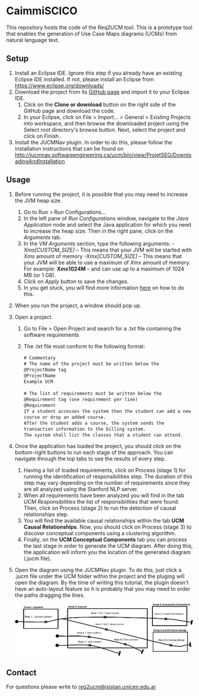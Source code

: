 # CaimmiSCICO

This repository hosts the code of the Req2UCM tool. This is a prototype tool that enables the generation of Use Case Maps diagrams (UCMs) from natural language text.

## Setup

1. Install an Eclipse IDE. Ignore this step if you already have an existing Eclipse IDE installed. If not, please install an Eclipse from <https://www.eclipse.org/downloads/>
2. Download the project from its [GitHub page](https://github.com/isistan/CaimmiSCICO) and import it to your Eclipse IDE.
   1. Click on the **Clone or download** button on the right side of the GitHub page and download the code.
   2. In your Eclipse, click on File > Import... > General > Existing Projects into workspace, and then browse the downloaded project using the Select root directory's browse button. Next, select the project and click on Finish.
3. Install the JUCMNav plugin. In order to do this, please follow the installation instructions that can be found on <http://jucmnav.softwareengineering.ca/ucm/bin/view/ProjetSEG/DownloadingAndInstallation>

## Usage

1. Before running the project, it is possible that you may need to increase the JVM heap size. 

   1. Go to Run > Run Configurations…
   2. In the left pane of *Run Configurations* window, navigate to the *Java Application* node and select the Java application for which you need to increase the heap size. Then in the right pane, click on the *Arguments* tab.
   3. In the *VM Arguments* section, type the following arguments:
      *-Xms[CUSTOM_SIZE]* – This means that your JVM will be started with *Xms* amount of memory
      *-Xmx[CUSTOM_SIZE]* – This means that your JVM will be able to use a maximum of *Xmx* amount of memory.
      For example: **Xmx1024M** – and can use up to a maximum of 1024 MB (or 1 GB).
   4. Click on *Apply* button to save the changes.
   5. In you get stuck, you will find more information [here](http://www.planetofbits.com/eclipse/increase-jvm-heap-size-in-eclipse/) on how to do this.

2. When you run the project, a window should pop up.

3. Open a project.

   1. Go to File > Open Project and search for a .txt file containing the software requirements

   2. The .txt file must conform to the following format:

      ```
      # Commentary
      # The name of the project must be written below the @ProjectName tag
      @ProjectName
      Example UCM
      
      # The list of requirements must be written below the @Requirement tag (one requirement per line)
      @Requirement
      If a student accesses the system then the student can add a new course or drop an added course.
      After the student adds a course, the system sends the transaction information to the billing system.
      The system shall list the classes that a student can attend.
      ```

4. Once the application has loaded the project, you should click on the bottom-right buttons to run each stage of the approach. You can navigate through the top tabs to see the results of every step.

   1. Having a list of loaded requirements, click on Process (stage 1) for running the identification of responsibilities step. The duration of this step may vary depending on the number of requirements since they are all analyzed using the Stanford NLP server.
   2. When all requirements have been analyzed you will find in the tab **UCM* Responsibilities* the list of responsibilities that were found. Then, click on Process (stage 2) to run the detection of causal relationships step.
   3. You will find the available causal relationships within the tab **UCM Causal Relationships**. Now, you should click on Process (stage 3) to discover conceptual components using a clustering algorithm.
   4. Finally, on the **UCM Conceptual Components** tab you can process the last stage in order to generate the UCM diagram. After doing this, the application will inform you the location of the generated diagram (.jucm file).

5. Open the diagram using the JUCMNav plugin. To do this, just click a .jucm file under the UCM folder within the project and the pluging will open the diagram. By the time of writing this tutorial, the plugin doesn't have an auto-layout feature so it is probably that you may need to order the paths dragging the lines.

   ![alt text](https://raw.githubusercontent.com/isistan/CaimmiSCICO/master/UCMs/UCM_TEST-1.png)

## Contact

For questions please write to [req2ucm@isistan.unicen.edu.ar](mailto:req2ucm@isistan.unicen.edu.ar)